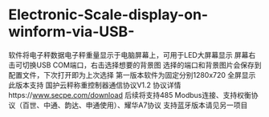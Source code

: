 # Electronic-Scale-display-on-winform-via-USB-
软件将电子秤数据电子秤重量显示于电脑屏幕上，可用于LED大屏幕显示
屏幕右击可切换USB COM端口，右击选择想要的背景图
选择的端口和背景图片会保存到配置文件，下次打开即为上次选择
第一版本软件为固定分别1280x720 全屏显示
此版本支持 国护云秤称重控制器通信协议V1.2 协议详情https://www.secpe.com/download
后续将支持485 Modbus连接、支持权衡协议（百世、中通、韵达、申通使用）、耀华A7协议
支持蓝牙版本请见另一项目

